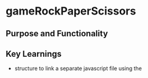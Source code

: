 # gameRockPaperScissors
## Purpose and Functionality

## Key Learnings
* structure to link a separate javascript file using the <script> element


The deployed site is hosted on github pages at the following link: 

https://aavillanueva6.github.io/gameRockPaperScissors/